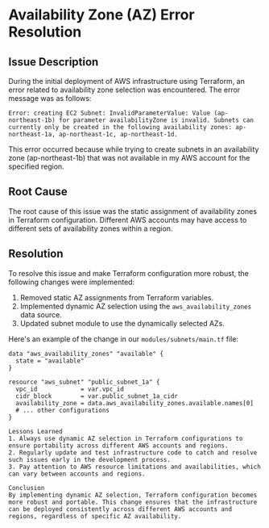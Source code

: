 # Availability Zone (AZ) Error Resolution

## Issue Description

During the initial deployment of AWS infrastructure using Terraform, an error related to availability zone selection was encountered. The error message was as follows:

```
Error: creating EC2 Subnet: InvalidParameterValue: Value (ap-northeast-1b) for parameter availabilityZone is invalid. Subnets can currently only be created in the following availability zones: ap-northeast-1a, ap-northeast-1c, ap-northeast-1d.
```

This error occurred because while trying to create subnets in an availability zone (ap-northeast-1b) that was not available in my AWS account for the specified region.

## Root Cause

The root cause of this issue was the static assignment of availability zones in Terraform configuration. Different AWS accounts may have access to different sets of availability zones within a region.

## Resolution

To resolve this issue and make Terraform configuration more robust, the following changes were implemented:

1. Removed static AZ assignments from Terraform variables.
2. Implemented dynamic AZ selection using the `aws_availability_zones` data source.
3. Updated subnet module to use the dynamically selected AZs.

Here's an example of the change in our `modules/subnets/main.tf` file:

```hcl
data "aws_availability_zones" "available" {
  state = "available"
}

resource "aws_subnet" "public_subnet_1a" {
  vpc_id            = var.vpc_id
  cidr_block        = var.public_subnet_1a_cidr
  availability_zone = data.aws_availability_zones.available.names[0]
  # ... other configurations
}
```

```
Lessons Learned
1. Always use dynamic AZ selection in Terraform configurations to ensure portability across different AWS accounts and regions.
2. Regularly update and test infrastructure code to catch and resolve such issues early in the development process.
3. Pay attention to AWS resource limitations and availabilities, which can vary between accounts and regions.
```

```
Conclusion
By implementing dynamic AZ selection, Terraform configuration becomes more robust and portable. This change ensures that the infrastructure can be deployed consistently across different AWS accounts and regions, regardless of specific AZ availability.
```